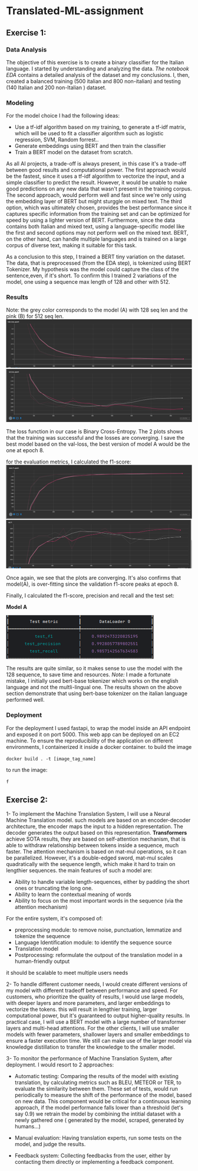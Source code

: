 # Translated-ML-assignment

## Exercise 1:

### Data Analysis
The objective of this exercise is to create a binary classifier for the Italian language. I started by understanding and analyzing the data. *The notebook EDA* contains a detailed analysis of the dataset and my conclusions.
I, then, created a balanced training (500 italian and 800 non-italian) and testing (140 Italian and 200 non-Italian ) dataset. 


### Modeling
For the model choice I had the following ideas:

- Use a tf-idf algorithm based on my training, to generate a tf-idf matrix, which will be used to fit a classifier algorithm such as logistic regression, SVM, Random forrest..
- Generate embeddings using BERT and then train the classifier
- Train a BERT model on the dataset from scratch.


As all AI projects, a trade-off is always present, in this case it's a trade-off between good results and computational power. The first approach would be the fastest, since it uses a tf-idf algorithm to vectorize the input, and a simple classifier to predict the result. However, it would be unable to make good predictions on any new data that wasn't present in the training corpus.
The second approach, would perform well and fast since we're only using the embedding layer of BERT but might sturggle on mixed text. The third option, which was ultimately chosen, provides the best performance since it captures specific information from the training set and can be optimized for speed by using a lighter version of BERT. Furthermore, since the data contains both Italian and mixed text, using a language-specific model like the first and second options may not perform well on the mixed text. 
BERT, on the other hand, can handle multiple languages and is trained on a large corpus of diverse text, making it suitable for this task. 

As a conclusion to this step, I trained a BERT tiny variation on the dataset. The data, that is preprocessed (from the EDA step),
is tokenized using BERT Tokenizer. My hypothesis was the model could capture the class of the sentence,even, if it's short. To confirm this I trained 2 variations of the model, one using a sequence max length of 128 and other with 512.

### Results

Note: the grey color corresponds to the model (A) with 128 seq len and the pink (B) for 512 seq len.
![Alt text](imgs/train_loss.png "Training loss")
![Alt text](imgs/val_loss.png "Val loss")

The loss function in our case is Binary Cross-Entropy. The 2 plots shows that the training was successful and the losses are converging. I save the best model based on the val-loss, the best version of model A would be the one at epoch 8.

for the evaluation metrics, I calculated the f1-score:
![Alt text](imgs/train_f1.png "Training f1")
![Alt text](imgs/val-f1.png "Val f1")

Once again, we see that the plots are converging. It's also confirms that model(A), is over-fitting since the validation f1-score peaks at epoch 8.

Finally, I calculated the f1-score, precision and recall and the test set:

**Model A**

![Alt text](imgs/128.png "128")



The results are quite similar, so it makes sense to use the model with the 128 sequence, to save time and resources.
*Note:* I made a fortunate mistake, I initially used  bert-base tokenizer which works on the english language and not the multli-lingual one. The results shown on the above section demonstrate that using bert-base tokenizer on the italian language performed well.

### Deployment

For the deployment I used fastapi, to wrap the model inside an API endpoint and exposed it on port 5000. This web app can be deployed on an EC2 machine. To ensure the reproducibility of the application on different environments, I containerized it inside a docker container.
to build the image

```docker build . -t [image_tag_name]```

to run the image:

```f```


## Exercise 2:

1- To implement the Machine Translation System, I will use a Neural Machine Translation model. such models are based on 
an encoder-decoder architecture, the encoder maps the input to a hidden representation. The decoder generates the output
based on this representation. **Transformers** achieve SOTA results, they are based on self-attention mechanism, 
that is able to withdraw relationship between tokens inside a sequence, much faster. The attention mechanism is based on
mat-mul operations, so it can be parallelized. However, it's a double-edged sword, mat-mul scales quadratically with the
sequence length, which make it hard to train on lengthier sequences. the main features of such a model are:

- Ability to handle variable length-sequences, either by padding the short ones or truncating the long one.
- Ability to learn the contextual meaning of words
- Ability to focus on the most important words in the sequence (via the attention mechanism)

For the entire system, it's composed of:
- preprocessing module: to remove noise, punctuation, lemmatize and tokenize the sequence
- Language Identification module: to identify the sequence source
- Translation model
- Postprocessing: reformulate the outpout of the translation model in a human-friendly output

it should be scalable to meet multiple users needs

2- To handle different customer needs, I would create different versions of my model with different tradeoff between 
performance and speed. For customers, who prioritize the quality of results, I would use large models, with deeper layers
and more parameters, and larger embeddings to vectorize the tokens. this will result in lengthier training, larger 
computational power, but it's guaranteed to output higher-quality results. In practical case, I will use a BERT model 
with a large number of transformer layers and multi-head attentions. For the other clients, I will use smaller models with
fewer parameters, shallower layers and smaller embeddings to ensure a faster execution time. We still can make use of 
the larger model via knowledge distillation to transfer the knowledge to the smaller model.

3- To monitor the performance of Machine Translation System, after deployment. I would resort to 2 approaches:

- Automatic testing: Comparing the results of the model with existing translation, by calculating metrics such as BLEU,
METEOR or TER, to evaluate the similarity between them. These set of tests, would run periodically to measure the shift 
of the performance of the model, based on new data. This component would be critical for a continuous learning approach,
if the model performance falls lower than a threshold (let's say 0.9) we retrain the model by combining the intitial dataset 
with a newly gathered one ( generated by the model, scraped, generated by humans...)

- Manual evaluation: Having translation experts, run some tests on the model, and judge the results.
- Feedback system: Collecting feedbacks from the user, either by contacting them directly or implementing a feedback component.
